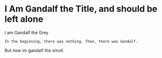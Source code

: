 # I Am Gandalf the Title, and should be left alone

I am Gandalf the Grey

```
In the beginning, there was nothing. Then, there was Gandalf.
```

But now im gandalf the smoll.
